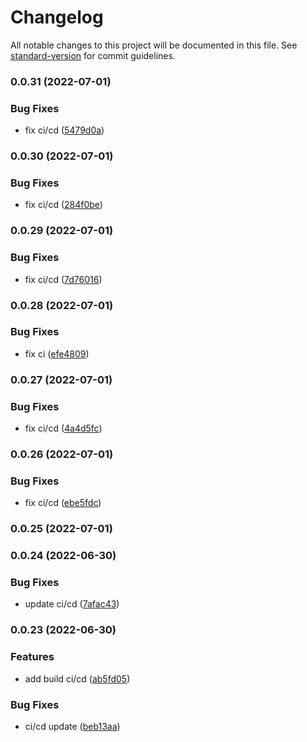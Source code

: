# Changelog

All notable changes to this project will be documented in this file. See [standard-version](https://github.com/conventional-changelog/standard-version) for commit guidelines.

### 0.0.31 (2022-07-01)


### Bug Fixes

* fix ci/cd ([5479d0a](https://github.com/NatalGrython/blockchain-library/commit/5479d0a569163b0cb584ed2ae8a8de967e9bd077))

### 0.0.30 (2022-07-01)


### Bug Fixes

* fix ci/cd ([284f0be](https://github.com/NatalGrython/blockchain-library/commit/284f0be2ee9e0674fef90d04bc3dee1aa65bc2e7))

### 0.0.29 (2022-07-01)


### Bug Fixes

* fix ci/cd ([7d76016](https://github.com/NatalGrython/blockchain-library/commit/7d76016f77866b0b4f2b74f8c7664eeb6862d40d))

### 0.0.28 (2022-07-01)


### Bug Fixes

* fix ci ([efe4809](https://github.com/NatalGrython/blockchain-library/commit/efe480934c2bc5841f7e377c0b9a42009a0e058d))

### 0.0.27 (2022-07-01)


### Bug Fixes

* fix ci/cd ([4a4d5fc](https://github.com/NatalGrython/blockchain-library/commit/4a4d5fcf017d1f475a13a5a3b0214102fecc288d))

### 0.0.26 (2022-07-01)


### Bug Fixes

* fix ci/cd ([ebe5fdc](https://github.com/NatalGrython/blockchain-library/commit/ebe5fdc3bc2ae9f227372cffb3308494f723be48))

### 0.0.25 (2022-07-01)

### 0.0.24 (2022-06-30)


### Bug Fixes

* update ci/cd ([7afac43](https://github.com/NatalGrython/blockchain-library/commit/7afac43da79322804abf030d09d1c2d7dd4e8ca4))

### 0.0.23 (2022-06-30)


### Features

* add build ci/cd  ([ab5fd05](https://github.com/NatalGrython/blockchain-library/commit/ab5fd055ec6260d78613826862fe9d4ea2249b4c))


### Bug Fixes

* ci/cd update ([beb13aa](https://github.com/NatalGrython/blockchain-library/commit/beb13aaf75d3134793a15fe8a170795578bbe779))
